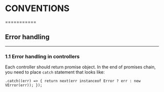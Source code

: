 # CONVENTIONS  
===========  
  
## Error handling  
-----------------  
  
### 1.1 Error handling in controllers  
  
Each controller should return promise object. In the end of promises chain, you need to place `catch` statement that looks like:
```
.catch((err) => { return next(err instanceof Error ? err : new VError(err)); });
```